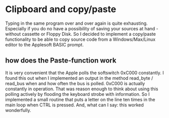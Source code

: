 # Clipboard and copy/paste
Typing in the same program over and over again is quite exhausting. Especially if you do no have a possibility of saving your sources at hand - without cassette or Floppy Disk. So I decided to implement a copy/paste functionality to be able to copy source code from a Windows/Max/Linux editor to the Applesoft BASIC prompt.

## how does the Paste-function work
It is very convenient that the Apple polls the softswitch 0xC000 constantly. I found this out when I implemented an output in the method read_byte / read_bus when and how often the bus is polled. 0xC000 is actually constantly in operation. That was reason enough to think about using this polling actively by flooding the keyboard strobe with information. So I implemented a small routine that puts a letter on the line ten times in the main loop when CTRL is pressed. And, what can I say: this worked wonderfully.
